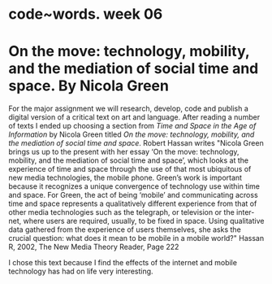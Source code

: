 # code~words. week 06

# On the move: technology, mobility, and the mediation of social time and space. By Nicola Green

For the major assignment we will research, develop, code and publish a digital version of a critical text on art and language. After reading a number of texts I ended up choosing a section from *Time and Space in the Age of Information* by Nicola Green titled *On the move: technology, mobility, and the mediation of social time and space*. Robert Hassan writes "Nicola Green brings us up to the present with her essay ‘On the move: technology, mobility, and the mediation of social time and space’, which looks at the experience of time and space through the use of that most ubiquitous of new media technologies, the mobile phone. Green’s work is important because it recognizes a unique convergence of technology use within time and space. For Green, the act of being ‘mobile’ and communicating across time and space represents a qualitatively different experience from that of other media technologies such as the telegraph, or television or the inter- net, where users are required, usually, to be fixed in space. Using qualitative data gathered from the experience of users themselves, she asks the crucial question: what does it mean to be mobile in a mobile world?"  Hassan R, 2002, The New Media Theory Reader, Page 222

I chose this text because I find the effects of the internet and mobile technology has had on life very interesting.

